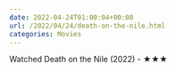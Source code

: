```yaml
---
date: 2022-04-24T01:00:04+00:00
url: /2022/04/24/death-on-the-nile.html
categories: Movies
---
```

Watched Death on the Nile (2022) - ★★★




